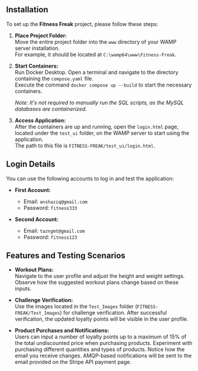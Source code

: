 
## Installation

To set up the **Fitness Freak** project, please follow these steps:

1. **Place Project Folder:**  
   Move the entire project folder into the `www` directory of your WAMP server installation.  
   For example, it should be located at `C:\wamp64\www\Fitness-Freak`.

2. **Start Containers:**  
   Run Docker Desktop. Open a terminal and navigate to the directory containing the `compose.yaml` file.  
   Execute the command `docker compose up --build` to start the necessary containers.

   _Note: It's not required to manually run the SQL scripts, as the MySQL databases are containerized._

3. **Access Application:**  
   After the containers are up and running, open the `login.html` page, located under the `test_ui` folder, on the WAMP server to start using the application.  
   The path to this file is `FITNESS-FREAK/test_ui/login.html`.

## Login Details

You can use the following accounts to log in and test the application:

- **First Account:**
  - Email: `anshaziq@gmail.com`
  - Password: `fitness333`

- **Second Account:**
  - Email: `tazngmt@gmail.com`
  - Password: `fitness123`

## Features and Testing Scenarios

- **Workout Plans:**  
  Navigate to the user profile and adjust the height and weight settings. Observe how the suggested workout plans change based on these inputs.

- **Challenge Verification:**  
  Use the images located in the `Test_Images` folder (`FITNESS-FREAK/Test_Images`) for challenge verification. After successful verification, the updated loyalty points will be visible in the user profile.

- **Product Purchases and Notifications:**  
  Users can input a number of loyalty points up to a maximum of 15% of the total undiscounted price when purchasing products. Experiment with purchasing different quantities and types of products. Notice how the email you receive changes. AMQP-based notifications will be sent to the email provided on the Stripe API payment page.

